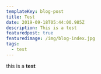 ```yaml
---
templateKey: blog-post
title: Test
date: 2019-09-18T05:44:00.985Z
description: This is a test
featuredpost: true
featuredimage: /img/blog-index.jpg
tags:
  - test
---
```

this is a **test**
